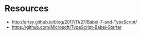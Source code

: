 # Resources

- http://artsy.github.io/blog/2017/11/27/Babel-7-and-TypeScript/
- https://github.com/Microsoft/TypeScript-Babel-Starter
